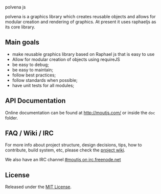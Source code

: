 polvena js


polvena is a graphics library which creates reusable objects and allows for modular creation and rendering of graphics. At present it uses raphaeljs as its core library. 


## Main goals ##

 - make reusable graphics library based on Raphael js that is easy to use
 - Allow for modular creation of objects using requireJS
 - be easy to debug;
 - be easy to maintain;
 - follow best practices;
 - follow standards when possible;
 - have unit tests for all modules;



## API Documentation ##

Online documentation can be found at http://moutjs.com/ or inside the
`doc` folder.



## FAQ / Wiki / IRC ##

For more info about project structure, design decisions, tips, how to
contribute, build system, etc, please check the [project
wiki](https://github.com/mout/mout/wiki).

We also have an IRC channel [#moutjs on
irc.freenode.net](http://webchat.freenode.net/?channels=moutjs)



## License ##

Released under the [MIT License](http://www.opensource.org/licenses/mit-license.php).


